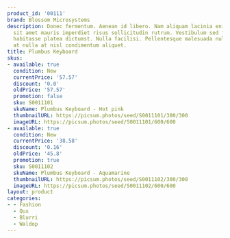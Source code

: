 ```yaml
---
product_id: '00111'
brand: Blossom Microsystems
description: Donec fermentum. Aenean id libero. Nam aliquam lacinia enim. Integer
  sit amet mauris imperdiet risus sollicitudin rutrum. Vestibulum sed felis. In hac
  habitasse platea dictumst. Nulla facilisi. Pellentesque malesuada nulla a mi. In
  at nulla at nisl condimentum aliquet.
title: Plumbus Keyboard
skus:
- available: true
  condition: New
  currentPrice: '57.57'
  discount: '0.0'
  oldPrice: '57.57'
  promotion: false
  sku: S0011101
  skuName: Plumbus Keyboard - Hot pink
  thumbnailURL: https://picsum.photos/seed/S0011101/300/300
  imageURL: https://picsum.photos/seed/S0011101/600/600
- available: true
  condition: New
  currentPrice: '38.58'
  discount: '0.16'
  oldPrice: '45.8'
  promotion: true
  sku: S0011102
  skuName: Plumbus Keyboard - Aquamarine
  thumbnailURL: https://picsum.photos/seed/S0011102/300/300
  imageURL: https://picsum.photos/seed/S0011102/600/600
layout: product
categories:
- - Fashion
  - Qux
  - Blurri
  - Waldop
---
```

